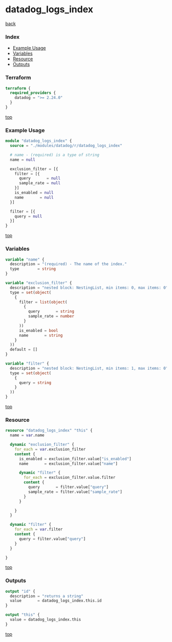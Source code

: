 # datadog_logs_index

[back](../datadog.md)

### Index

- [Example Usage](#example-usage)
- [Variables](#variables)
- [Resource](#resource)
- [Outputs](#outputs)

### Terraform

```terraform
terraform {
  required_providers {
    datadog = ">= 2.24.0"
  }
}
```

[top](#index)

### Example Usage

```terraform
module "datadog_logs_index" {
  source = "./modules/datadog/r/datadog_logs_index"

  # name - (required) is a type of string
  name = null

  exclusion_filter = [{
    filter = [{
      query       = null
      sample_rate = null
    }]
    is_enabled = null
    name       = null
  }]

  filter = [{
    query = null
  }]
}
```

[top](#index)

### Variables

```terraform
variable "name" {
  description = "(required) - The name of the index."
  type        = string
}

variable "exclusion_filter" {
  description = "nested block: NestingList, min items: 0, max items: 0"
  type = set(object(
    {
      filter = list(object(
        {
          query       = string
          sample_rate = number
        }
      ))
      is_enabled = bool
      name       = string
    }
  ))
  default = []
}

variable "filter" {
  description = "nested block: NestingList, min items: 1, max items: 0"
  type = set(object(
    {
      query = string
    }
  ))
}
```

[top](#index)

### Resource

```terraform
resource "datadog_logs_index" "this" {
  name = var.name

  dynamic "exclusion_filter" {
    for_each = var.exclusion_filter
    content {
      is_enabled = exclusion_filter.value["is_enabled"]
      name       = exclusion_filter.value["name"]

      dynamic "filter" {
        for_each = exclusion_filter.value.filter
        content {
          query       = filter.value["query"]
          sample_rate = filter.value["sample_rate"]
        }
      }

    }
  }

  dynamic "filter" {
    for_each = var.filter
    content {
      query = filter.value["query"]
    }
  }

}
```

[top](#index)

### Outputs

```terraform
output "id" {
  description = "returns a string"
  value       = datadog_logs_index.this.id
}

output "this" {
  value = datadog_logs_index.this
}
```

[top](#index)